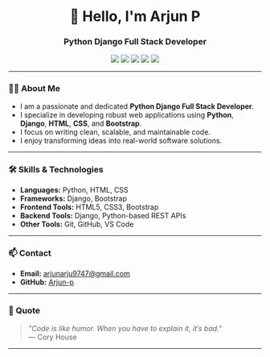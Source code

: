 <h1 align="center">👋 Hello, I'm Arjun P</h1>
<h3 align="center">Python Django Full Stack Developer</h3>

<p align="center">
  <img src="https://img.shields.io/badge/Python-3776AB?style=for-the-badge&logo=python&logoColor=white"/>
  <img src="https://img.shields.io/badge/Django-092E20?style=for-the-badge&logo=django&logoColor=white"/>
  <img src="https://img.shields.io/badge/HTML5-E34F26?style=for-the-badge&logo=html5&logoColor=white"/>
  <img src="https://img.shields.io/badge/CSS3-1572B6?style=for-the-badge&logo=css3&logoColor=white"/>
  <img src="https://img.shields.io/badge/Bootstrap-7952B3?style=for-the-badge&logo=bootstrap&logoColor=white"/>
</p>

---

### 🧑‍💻 About Me

- I am a passionate and dedicated **Python Django Full Stack Developer**.
- I specialize in developing robust web applications using **Python**, **Django**, **HTML**, **CSS**, and **Bootstrap**.
- I focus on writing clean, scalable, and maintainable code.
- I enjoy transforming ideas into real-world software solutions.

---

### 🛠️ Skills & Technologies

- **Languages:** Python, HTML, CSS
- **Frameworks:** Django, Bootstrap
- **Frontend Tools:** HTML5, CSS3, Bootstrap
- **Backend Tools:** Django, Python-based REST APIs
- **Other Tools:** Git, GitHub, VS Code

---

### 📫 Contact

- **Email:** arjunarju9747@gmail.com  
- **GitHub:** [Arjun-p](https://github.com/Arjun-p)  


---

### 📝 Quote

> *"Code is like humor. When you have to explain it, it’s bad."*  
> — Cory House

---

